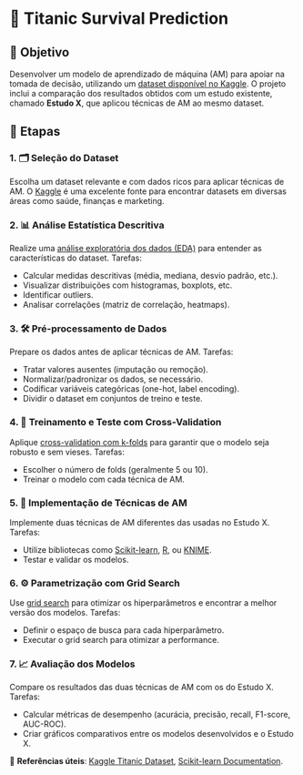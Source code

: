 # 🚢 Titanic Survival Prediction

## 🎯 Objetivo
Desenvolver um modelo de aprendizado de máquina (AM) para apoiar na tomada de decisão, utilizando um [dataset disponível no Kaggle](https://www.kaggle.com/c/titanic). O projeto inclui a comparação dos resultados obtidos com um estudo existente, chamado **Estudo X**, que aplicou técnicas de AM ao mesmo dataset.

## 🚀 Etapas

### 1. 🗂️ Seleção do Dataset
Escolha um dataset relevante e com dados ricos para aplicar técnicas de AM. O [Kaggle](https://www.kaggle.com/datasets) é uma excelente fonte para encontrar datasets em diversas áreas como saúde, finanças e marketing.

### 2. 📊 Análise Estatística Descritiva
Realize uma [análise exploratória dos dados (EDA)](https://towardsdatascience.com/exploratory-data-analysis-8fc1cb20fd15) para entender as características do dataset. 
Tarefas:
- Calcular medidas descritivas (média, mediana, desvio padrão, etc.).
- Visualizar distribuições com histogramas, boxplots, etc.
- Identificar outliers.
- Analisar correlações (matriz de correlação, heatmaps).

### 3. 🛠️ Pré-processamento de Dados
Prepare os dados antes de aplicar técnicas de AM.
Tarefas:
- Tratar valores ausentes (imputação ou remoção).
- Normalizar/padronizar os dados, se necessário.
- Codificar variáveis categóricas (one-hot, label encoding).
- Dividir o dataset em conjuntos de treino e teste.

### 4. 🔄 Treinamento e Teste com Cross-Validation
Aplique [cross-validation com k-folds](https://scikit-learn.org/stable/modules/cross_validation.html) para garantir que o modelo seja robusto e sem vieses.
Tarefas:
- Escolher o número de folds (geralmente 5 ou 10).
- Treinar o modelo com cada técnica de AM.

### 5. 🧠 Implementação de Técnicas de AM
Implemente duas técnicas de AM diferentes das usadas no Estudo X.
Tarefas:
- Utilize bibliotecas como [Scikit-learn](https://scikit-learn.org/stable/), [R](https://www.r-project.org/), ou [KNIME](https://www.knime.com/).
- Testar e validar os modelos.

### 6. ⚙️ Parametrização com Grid Search
Use [grid search](https://scikit-learn.org/stable/modules/grid_search.html) para otimizar os hiperparâmetros e encontrar a melhor versão dos modelos.
Tarefas:
- Definir o espaço de busca para cada hiperparâmetro.
- Executar o grid search para otimizar a performance.

### 7. 📈 Avaliação dos Modelos
Compare os resultados das duas técnicas de AM com os do Estudo X.
Tarefas:
- Calcular métricas de desempenho (acurácia, precisão, recall, F1-score, AUC-ROC).
- Criar gráficos comparativos entre os modelos desenvolvidos e o Estudo X.

🔗 **Referências úteis**: [Kaggle Titanic Dataset](https://www.kaggle.com/c/titanic), [Scikit-learn Documentation](https://scikit-learn.org/stable/documentation.html).
